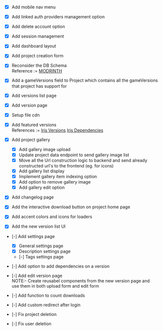 - [x] Add mobile nav menu
- [x] Add linked auth providers management option

- [x] Add delete account option
- [x] Add session management

- [x] Add dashboard layout
- [x] Add project creation form

- [x] Reconsider the DB Schema \
    Reference := [MODRINTH](https://github.com/modrinth/labrinth/blob/master/src/models/v3)


- [x] Add a gameVersions field to Project which contains all the gameVersions that project has support for
- [x] Add versions list page
- [x] Add version page
- [x] Setup file cdn
- [x] Add featured versions \
    References :=
    [Iris Versions](https://api.modrinth.com/v2/project/iris/version)
    [Iris Dependencies](https://api.modrinth.com/v2/project/iris/dependencies)

- [x] Add project gallery
  - [x] Add gallery image upload
  - [x] Update project data endpoint to send gallery image list
  - [x] Move all the Url construction logic to backend and send already constructed url's to the frontend (eg. for icons)
  - [x] Add gallery list display
  - [x] Implement gallery item indexing option
  - [x] Add option to remove gallery image
  - [x] Add gallery edit option

- [x] Add changelog page

- [x] Add the interactive download button on project home page
- [x] Add accent colors and icons for loaders
- [x] Add the new version list UI

- [-] Add settings page
  - [x] General settings page
  - [x] Description settings page
  - [-] Tags settings page

- [-] Add option to add dependencies on a version
- [-] Add edit version page \
  NOTE:- Create reusabel components from the new version page and use them in both upload form and edit form

- [-] Add function to count downloads
- [-] Add custom redirect after login

- [-] Fix project deletion
- [-] Fix user deletion
